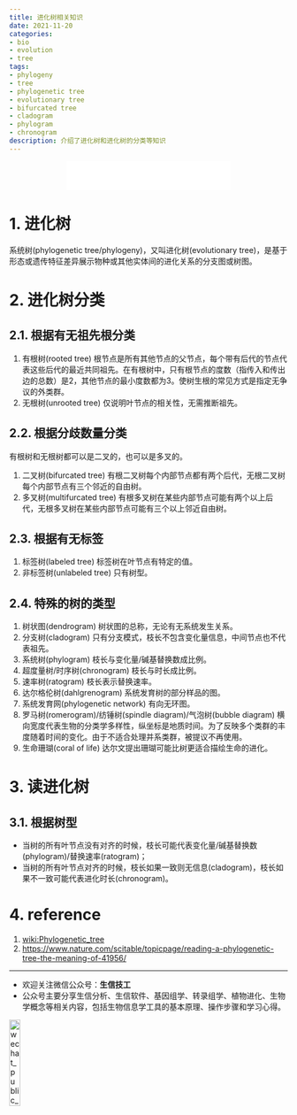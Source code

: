 ```yaml
---
title: 进化树相关知识
date: 2021-11-20
categories: 
- bio
- evolution
- tree
tags:
- phylogeny
- tree
- phylogenetic tree
- evolutionary tree
- bifurcated tree
- cladogram
- phylogram
- chronogram
description: 介绍了进化树和进化树的分类等知识
---
```


<div align="middle"><iframe frameborder="no" border="0" marginwidth="0" marginheight="0" width=298 height=52 src="//music.163.com/outchain/player?type=2&id=26657608&auto=1&height=32"></iframe></div>

# 1. 进化树
系统树(phylogenetic tree/phylogeny)，又叫进化树(evolutionary tree)，是基于形态或遗传特征差异展示物种或其他实体间的进化关系的分支图或树图。

# 2. 进化树分类
## 2.1. 根据有无祖先根分类
1. 有根树(rooted tree)
    根节点是所有其他节点的父节点，每个带有后代的节点代表这些后代的最近共同祖先。在有根树中，只有根节点的度数（指传入和传出边的总数）是2，其他节点的最小度数都为3。使树生根的常见方式是指定无争议的外类群。
2. 无根树(unrooted tree)
    仅说明叶节点的相关性，无需推断祖先。

## 2.2. 根据分歧数量分类
有根树和无根树都可以是二叉的，也可以是多叉的。
1. 二叉树(bifurcated tree)
    有根二叉树每个内部节点都有两个后代，无根二叉树每个内部节点有三个邻近的自由树。
2. 多叉树(multifurcated tree)
    有根多叉树在某些内部节点可能有两个以上后代，无根多叉树在某些内部节点可能有三个以上邻近自由树。

## 2.3. 根据有无标签
1. 标签树(labeled tree)
    标签树在叶节点有特定的值。
2. 非标签树(unlabeled tree)
    只有树型。

## 2.4. 特殊的树的类型
1. 树状图(dendrogram)
    树状图的总称，无论有无系统发生关系。
2. 分支树(cladogram)
   只有分支模式，枝长不包含变化量信息，中间节点也不代表祖先。
3. 系统树(phylogram)
   枝长与变化量/碱基替换数成比例。
4. 超度量树/时序树(chronogram)
    枝长与时长成比例。
5. 速率树(ratogram)
    枝长表示替换速率。
6. 达尔格伦树(dahlgrenogram)
    系统发育树的部分样品的图。
7. 系统发育网(phylogenetic network)
    有向无环图。
8. 罗马树(romerogram)/纺锤树(spindle diagram)/气泡树(bubble diagram)
    横向宽度代表生物的分类学多样性，纵坐标是地质时间。为了反映多个类群的丰度随着时间的变化。由于不适合处理并系类群，被提议不再使用。
9. 生命珊瑚(coral of life)
    达尔文提出珊瑚可能比树更适合描绘生命的进化。

# 3. 读进化树
## 3.1. 根据树型
- 当树的所有叶节点没有对齐的时候，枝长可能代表变化量/碱基替换数(phylogram)/替换速率(ratogram)；
- 当树的所有叶节点对齐的时候，枝长如果一致则无信息(cladogram)，枝长如果不一致可能代表进化时长(chronogram)。


# 4. reference
1. [wiki:Phylogenetic_tree](https://en.wikipedia.org/wiki/Phylogenetic_tree)
2. https://www.nature.com/scitable/topicpage/reading-a-phylogenetic-tree-the-meaning-of-41956/


-------

- 欢迎关注微信公众号：**生信技工**
- 公众号主要分享生信分析、生信软件、基因组学、转录组学、植物进化、生物学概念等相关内容，包括生物信息学工具的基本原理、操作步骤和学习心得。

<img src="https://github.com/yanzhongsino/yanzhongsino.github.io/blob/hexo/source/wechat/Wechat_public_qrcode.jpg?raw=true" width=20% title="wechat_public_QRcode.png" align=center/>